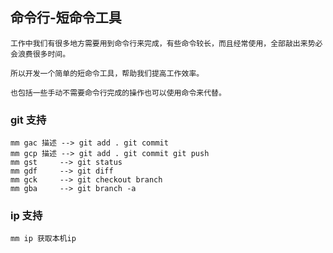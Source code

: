 ## 命令行-短命令工具
```
工作中我们有很多地方需要用到命令行来完成，有些命令较长，而且经常使用，全部敲出来势必会浪费很多时间。

所以开发一个简单的短命令工具，帮助我们提高工作效率。

也包括一些手动不需要命令行完成的操作也可以使用命令来代替。

```

### git 支持
```
mm gac 描述 --> git add . git commit 
mm gcp 描述 --> git add . git commit git push
mm gst     --> git status
mm gdf     --> git diff
mm gck     --> git checkout branch
mm gba     --> git branch -a
```

### ip 支持
```
mm ip 获取本机ip
```